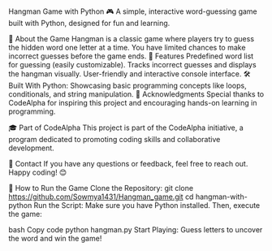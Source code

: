 Hangman Game with Python 🎮 A simple, interactive word-guessing game built with Python, designed for fun and learning.

📝 About the Game Hangman is a classic game where players try to guess the hidden word one letter at a time. You have limited chances to make incorrect guesses before the game ends. 🌟 Features Predefined word list for guessing (easily customizable). Tracks incorrect guesses and displays the hangman visually. User-friendly and interactive console interface. 🛠 Built With Python: Showcasing basic programming concepts like loops, conditionals, and string manipulation. 🤝 Acknowledgments Special thanks to CodeAlpha for inspiring this project and encouraging hands-on learning in programming.

🎓 Part of CodeAlpha This project is part of the CodeAlpha initiative, a program dedicated to promoting coding skills and collaborative development.

📧 Contact If you have any questions or feedback, feel free to reach out. Happy coding! 😊

🚀 How to Run the Game
Clone the Repository:
git clone https://github.com/Sowmya1431/Hangman_game.git
cd hangman-with-python
Run the Script: Make sure you have Python installed. Then, execute the game:

bash Copy code python hangman.py Start Playing: Guess letters to uncover the word and win the game!
